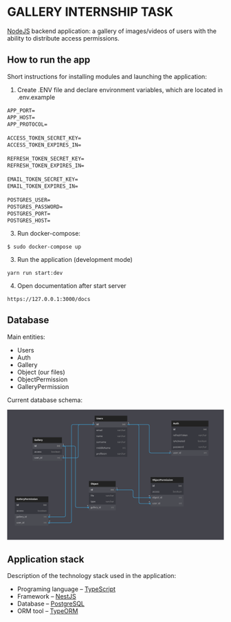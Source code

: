# GALLERY INTERNSHIP TASK
[NodeJS](http://nodejs.org) backend application: a gallery of images/videos of users with the ability
to distribute access permissions.

## How to run the app
Short instructions for installing modules and launching
the application:

1. Create .ENV file and declare environment variables, which are located in .env.example
```
APP_PORT=
APP_HOST=
APP_PROTOCOL=

ACCESS_TOKEN_SECRET_KEY=
ACCESS_TOKEN_EXPIRES_IN=

REFRESH_TOKEN_SECRET_KEY=
REFRESH_TOKEN_EXPIRES_IN=

EMAIL_TOKEN_SECRET_KEY=
EMAIL_TOKEN_EXPIRES_IN=

POSTGRES_USER=
POSTGRES_PASSWORD=
POSTGRES_PORT=
POSTGRES_HOST=
```
3. Run docker-compose:
```
$ sudo docker-compose up
```
3. Run the application (development mode)
```
yarn run start:dev
```
4. Open documentation after start server
```
https://127.0.0.1:3000/docs
```
## Database
Main entities:
* Users
* Auth
* Gallery
* Object (our files)
* ObjectPermission
* GalleryPermission

Current database schema:

![diagram](./diagram.png)

## Application stack
Description of the technology stack used in the application:
* Programing language – [TypeScript](http://www.typescriptlang.org)
* Framework – [NestJS](https://nestjs.com/)
* Database – [PostgreSQL](https://www.postgresql.org/)
* ORM tool – [TypeORM](https://typeorm.io/)

